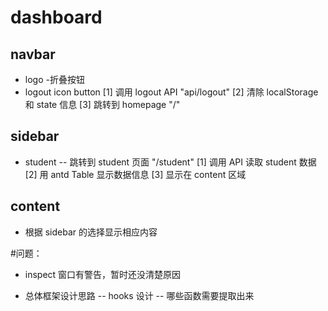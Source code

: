 # dashboard

## navbar

- logo -折叠按钮
- logout icon button
  [1] 调用 logout API "api/logout"
  [2] 清除 localStorage 和 state 信息
  [3] 跳转到 homepage "/"

## sidebar

- student
  -- 跳转到 student 页面 "/student"
  [1] 调用 API 读取 student 数据
  [2] 用 antd Table 显示数据信息
  [3] 显示在 content 区域

## content

- 根据 sidebar 的选择显示相应内容

#问题：

- inspect 窗口有警告，暂时还没清楚原因

- 总体框架设计思路
  -- hooks 设计
  -- 哪些函数需要提取出来

```

```
